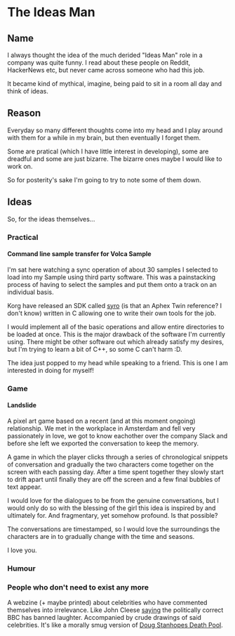 # The Ideas Man

## Name
I always thought the idea of the much derided "Ideas Man" role in a company was quite funny. I read about these people on Reddit, HackerNews etc, but never came across someone who had this job. 

It became kind of mythical, imagine, being paid to sit in a room all day and think of ideas. 

## Reason 
Everyday so many different thoughts come into my head and I play around with them for a while in my brain, but then eventually I forget them. 

Some are pratical (which I have little interest in developing), some are dreadful and some are just bizarre. The bizarre ones maybe I would like to work on. 

So for posterity's sake I'm going to try to note some of them down.

## Ideas
So, for the ideas themselves...

### Practical
#### Command line sample transfer for Volca Sample
I'm sat here watching a sync operation of about 30 samples I selected to load into my Sample using third party software.
This was a painstacking process of having to select the samples and put them onto a track on an individual basis. 

Korg have released an SDK called [syro](https://github.com/korginc/volcasample) (is that an Aphex Twin reference? I don't know) written in C allowing one to write their own tools for the job.

I would implement all of the basic operations and allow entire directories to be loaded at once. This is the major drawback of the software I'm currently using. There might be other software out which already satisfy my desires, but I'm  trying to learn a bit of C++, so some C can't harm :D.

The idea just popped to my head while speaking to a friend. This is one I am interested in doing for myself!

### Game
#### Landslide
A pixel art game based on a recent (and at this moment ongoing) relationship. We met in the workplace in Amsterdam and fell very passionately in love, we got to know eachother over the company Slack and before she left we exported the conversation to keep the memory. 

A game in which the player clicks through a series of chronological snippets of conversation and gradually the two characters come together on the screen with each passing day. After a time spent together they slowly start to drift apart until finally they are off the screen and a few final bubbles of text appear.

I would love for the dialogues to be from the genuine conversations, but I would only do so with the blessing of the girl this idea is inspired by and ultimately for. And fragmentary, yet somehow profound. Is that possible? 

The conversations are timestamped, so I would love the surroundings the characters are in to gradually change with the time and seasons. 

I love you.

### Humour
### People who don't need to exist any more
A webzine (+ maybe printed) about celebrities who have commented themselves into irrelevance. Like John Cleese [saying](https://www.telegraph.co.uk/news/2018/07/31/bbc-dont-televise-monty-python-today-shows-bad-modern-comedy/) the politically correct BBC has banned laughter. Accompanied by crude drawings of said celebrities. It's like a morally smug version of [Doug Stanhopes Death Pool](https://www.dougstanhopescelebritydeathpool.com/).

